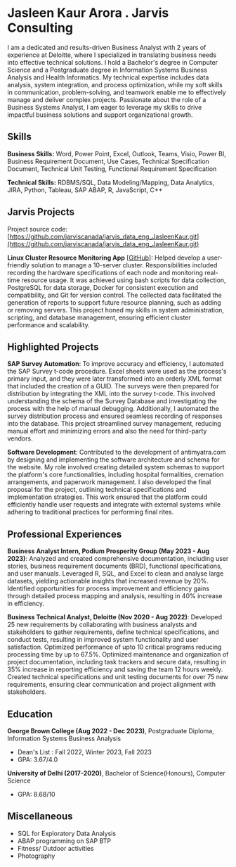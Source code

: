 # Jasleen Kaur Arora . Jarvis Consulting

I am a dedicated and results-driven Business Analyst with 2 years of experience at Deloitte, where I specialized in translating business needs into effective technical solutions. I hold a Bachelor's degree in Computer Science and a Postgraduate degree in Information Systems Business Analysis and Health Informatics. My technical expertise includes data analysis, system integration, and process optimization, while my soft skills in communication, problem-solving, and teamwork enable me to effectively manage and deliver complex projects. Passionate about the role of a Business Systems Analyst, I am eager to leverage my skills to drive impactful business solutions and support organizational growth.

## Skills

**Business Skills:** Word, Power Point, Excel, Outlook, Teams, Visio, Power BI, Business Requirement Document, Use Cases, Technical Specification Document, Technical Unit Testing, Functional Requirement Specification

**Technical Skills:** RDBMS/SQL, Data Modeling/Mapping, Data Analytics, JIRA, Python, Tableau, SAP ABAP, R, JavaScript, C++

## Jarvis Projects

Project source code: [https://github.com/jarviscanada/jarvis_data_eng_JasleenKaur.git](https://github.com/jarviscanada/jarvis_data_eng_JasleenKaur.git)


**Linux Cluster Resource Monitoring App** [[GitHub](https://github.com/jarviscanada/jarvis_data_eng_JasleenKaur.git/tree/master/linux_sql)]: Helped develop a user-friendly solution to manage a 10-server cluster. Responsibilities included recording the hardware specifications of each node and monitoring real-time resource usage. It was achieved using bash scripts for data collection, PostgreSQL for data storage, Docker for consistent execution and compatibility, and Git for version control. The collected data facilitated the generation of reports to support future resource planning, such as adding or removing servers. This project honed my skills in system administration, scripting, and database management, ensuring efficient cluster performance and scalability.


## Highlighted Projects
**SAP Survey Automation**: To improve accuracy and efficiency, I automated the SAP Survey t-code procedure. Excel sheets were used as the process's primary input, and they were later transformed into an orderly XML format that included the creation of a GUID. The surveys were then prepared for distribution by integrating the XML into the survey t-code. This involved understanding the schema of the Survey Database and investigating the process with the help of manual debugging. Additionally, I automated the survey distribution process and ensured seamless recording of responses into the database. This project streamlined survey management, reducing manual effort and minimizing errors and also the need for third-party vendors.

**Software Development**: Contributed to the development of antimyatra.com by designing and implementing the software architecture and schema for the website. My role involved creating detailed system schemas to support the platform's core functionalities, including hospital formalities, cremation arrangements, and paperwork management. I also developed the final proposal for the project, outlining technical specifications and implementation strategies. This work ensured that the platform could efficiently handle user requests and integrate with external systems while adhering to traditional practices for performing final rites.


## Professional Experiences

**Business Analyst Intern, Podium Prosperity Group (May 2023 - Aug 2023)**: Analyzed and created comprehensive documentation, including user stories, business requirement documents (BRD), functional specifications, and user manuals. Leveraged R, SQL, and Excel to clean and analyse large datasets, yielding actionable insights that increased revenue by 20%. Identified opportunities for process improvement and efficiency gains through detailed process mapping and analysis, resulting in 40% increase in efficiency. 

**Business Technical Analyst, Deloitte (Nov 2020 - Aug 2022)**: Developed 25 new requirements by collaborating with business analysts and stakeholders to gather requirements, define technical specifications, and conduct tests, resulting in improved system functionality and user satisfaction. Optimized performance of upto 10 critical programs reducing processing time by up to 67.5%. Optimized maintenance and organization of project documentation, including task trackers and secure data, resulting in 35% increase in reporting efficiency and saving the team 12 hours weekly. Created technical specifications and unit testing documents for over 75 new requirements, ensuring clear communication and project alignment with stakeholders.


## Education
**George Brown College (Aug 2022 - Dec 2023)**, Postgraduate Diploma, Information Systems Business Analysis
- Dean's List : Fall 2022, Winter 2023, Fall 2023
- GPA: 3.67/4.0

**University of Delhi (2017-2020)**, Bachelor of Science(Honours), Computer Science
- GPA: 8.68/10


## Miscellaneous
- SQL for Exploratory Data Analysis
-  ABAP programming on SAP BTP
- Fitness/ Outdoor activities
- Photography
